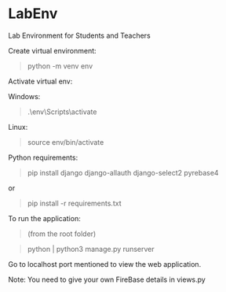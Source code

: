 # LabEnv
Lab Environment for Students and Teachers

Create virtual environment:
> python -m venv env

Activate virtual env:

Windows: 
> .\env\Scripts\activate

Linux:
> source env/bin/activate

Python requirements:

> pip install django django-allauth django-select2 pyrebase4

or 

> pip install -r requirements.txt

To run the application:

> (from the root folder)

> python | python3 manage.py runserver

Go to localhost port mentioned to view the web application.

Note: You need to give your own FireBase details in views.py
